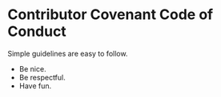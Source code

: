 # Contributor Covenant Code of Conduct

Simple guidelines are easy to follow.

- Be nice.
- Be respectful.
- Have fun.
